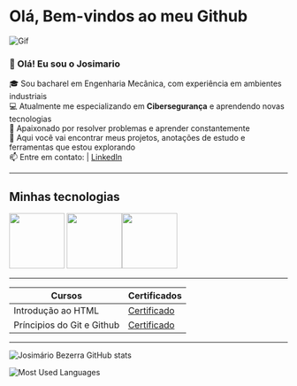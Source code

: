 # Olá, Bem-vindos ao meu Github

![Gif](https://th.bing.com/th/id/R.e426702edf874b181aced1e2fa5c6cde?rik=al4fgdsp5hCYeA&pid=ImgRaw&r=0)


### 👋 Olá! Eu sou o Josimario

🎓 Sou bacharel em Engenharia Mecânica, com experiência em ambientes industriais  
💻 Atualmente me especializando em **Cibersegurança** e aprendendo novas tecnologias  
🚀 Apaixonado por resolver problemas e aprender constantemente  
📂 Aqui você vai encontrar meus projetos, anotações de estudo e ferramentas que estou explorando  
📫 Entre em contato: | [LinkedIn](https://www.linkedin.com/in/josimario-bezerra/)

---------
## Minhas tecnologias

<img src="https://cdn.jsdelivr.net/gh/devicons/devicon@latest/icons/kalilinux/kalilinux-original.svg" width="100px"> <img src="https://cdn.jsdelivr.net/gh/devicons/devicon@latest/icons/github/github-original-wordmark.svg" width="100px" /><img src="https://cdn.jsdelivr.net/gh/devicons/devicon@latest/icons/python/python-original-wordmark.svg"  width="100px"/>

---------

| Cursos | Certificados |
|--------| -------------|
|Introdução ao HTML | [ Certificado](https://media.licdn.com/dms/image/sync/v2/D4D27AQH-7HE5IRbyfg/articleshare-shrink_160/B4DZh2VC6lGsAo-/0/1754331887451?e=1754938800&v=beta&t=KG3FlX41wklb055-K5uC9MYas3kXK-F7EPreV5PZvKk)
 | Príncipios do Git e Github | [ Certificado](https://www.dio.me/certificate/3WB0V0EC/share)
----------------------------

![Josimário Bezerra GitHub stats](https://github-readme-stats.vercel.app/api?username=josimario-bezerra&show_icons=true&theme=radical)

![Most Used Languages](https://github-readme-stats.vercel.app/api/top-langs/?username=josimario-bezerra&layout=compact&langs_count=7&theme=dracula
)


<!--
**josimario-bezerra/josimario-bezerra** is a ✨ _special_ ✨ repository because its `README.md` (this file) appears on your GitHub profile.

Here are some ideas to get you started:

- 🔭 I’m currently working on ...
- 🌱 I’m currently learning ...
- 👯 I’m looking to collaborate on ...
- 🤔 I’m looking for help with ...
- 💬 Ask me about ...
- 📫 How to reach me: ...
- 😄 Pronouns: ...
- ⚡ Fun fact: ...
-->
